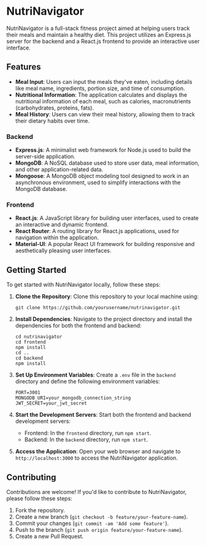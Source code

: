 # NutriNavigator

NutriNavigator is a full-stack fitness project aimed at helping users track their meals and maintain a healthy diet. This project utilizes an Express.js server for the backend and a React.js frontend to provide an interactive user interface. 

## Features

- **Meal Input**: Users can input the meals they've eaten, including details like meal name, ingredients, portion size, and time of consumption.
- **Nutritional Information**: The application calculates and displays the nutritional information of each meal, such as calories, macronutrients (carbohydrates, proteins, fats).
- **Meal History**: Users can view their meal history, allowing them to track their dietary habits over time.


### Backend

- **Express.js**: A minimalist web framework for Node.js used to build the server-side application.
- **MongoDB**: A NoSQL database used to store user data, meal information, and other application-related data.
- **Mongoose**: A MongoDB object modeling tool designed to work in an asynchronous environment, used to simplify interactions with the MongoDB database.

### Frontend

- **React.js**: A JavaScript library for building user interfaces, used to create an interactive and dynamic frontend.
- **React Router**: A routing library for React.js applications, used for navigation within the application.
- **Material-UI**: A popular React UI framework for building responsive and aesthetically pleasing user interfaces.

## Getting Started

To get started with NutriNavigator locally, follow these steps:

1. **Clone the Repository**: Clone this repository to your local machine using:

   ```
   git clone https://github.com/yourusername/nutrinavigator.git
   ```

2. **Install Dependencies**: Navigate to the project directory and install the dependencies for both the frontend and backend:

   ```
   cd nutrinavigator
   cd frontend
   npm install
   cd ..
   cd backend
   npm install
   ```

3. **Set Up Environment Variables**: Create a `.env` file in the `backend` directory and define the following environment variables:

   ```
   PORT=3001
   MONGODB_URI=your_mongodb_connection_string
   JWT_SECRET=your_jwt_secret
   ```

4. **Start the Development Servers**: Start both the frontend and backend development servers:

   - Frontend: In the `frontend` directory, run `npm start`.
   - Backend: In the `backend` directory, run `npm start`.

5. **Access the Application**: Open your web browser and navigate to `http://localhost:3000` to access the NutriNavigator application.

## Contributing

Contributions are welcome! If you'd like to contribute to NutriNavigator, please follow these steps:

1. Fork the repository.
2. Create a new branch (`git checkout -b feature/your-feature-name`).
3. Commit your changes (`git commit -am 'Add some feature'`).
4. Push to the branch (`git push origin feature/your-feature-name`).
5. Create a new Pull Request.




